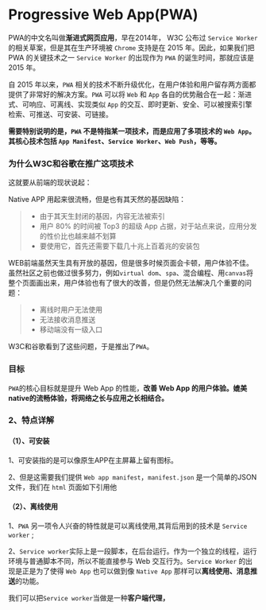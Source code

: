 # Progressive Web App(PWA)

PWA的中文名叫做**渐进式网页应用**，早在2014年， W3C 公布过 `Service Worker` 的相关草案，但是其在生产环境被 `Chrome` 支持是在 2015 年。因此，如果我们把 PWA 的关键技术之一 `Service Worker` 的出现作为 `PWA` 的诞生时间，那就应该是 2015 年。

自 2015 年以来，`PWA` 相关的技术不断升级优化，在用户体验和用户留存两方面都提供了非常好的解决方案。`PWA` 可以将 `Web` 和 `App` 各自的优势融合在一起：渐进式、可响应、可离线、实现类似 `App` 的交互、即时更新、安全、可以被搜索引擎检索、可推送、可安装、可链接。

**需要特别说明的是，`PWA` 不是特指某一项技术，而是应用了多项技术的 `Web App`。其核心技术包括 `App Manifest`、`Service Worker`、`Web Push`，等等。**

### 为什么W3C和谷歌在推广这项技术

这就要从前端的现状说起：

Native APP 用起来很流畅，但是也有其天然的基因缺陷：

> - 由于其天生封闭的基因，内容无法被索引
> - 用户 80% 的时间被 Top3 的超级 App 占据，对于站点来说，应用分发的性价比也越来越不划算
> - 要使用它，首先还需要下载几十兆上百着兆的安装包

WEB前端虽然天生具有开放的基因，但是很多时候页面会卡顿，用户体验不佳。虽然社区之前也做过很多努力，例如`virtual dom`、`spa`、混合编程、用`canvas`将整个页面画出来，用户体验也有了很大的改善，但是仍然无法解决几个重要的问题：

> - 离线时用户无法使用
> - 无法接收消息推送
> - 移动端没有一级入口

W3C和谷歌看到了这些问题，于是推出了`PWA`。

### 目标

`PWA`的核心目标就是提升 Web App 的性能，**改善 Web App 的用户体验。媲美native的流畅体验，将网络之长与应用之长相结合。**

### 2、特点详解

#### （1）、可安装

1、可安装指的是可以像原生APP在主屏幕上留有图标。

2、但是这需要我们提供 `Web app manifest`，`manifest.json` 是一个简单的JSON文件，我们在 `html` 页面如下引用他

#### （2）、离线使用

1、`PWA` 另一项令人兴奋的特性就是可以离线使用,其背后用到的技术是 `Service worker` ;

2、`Service worker`实际上是一段脚本，在后台运行。作为一个独立的线程，运行环境与普通脚本不同，所以不能直接参与 Web 交互行为。`Service Worker` 的出现是正是为了使得 `Web App` 也可以做到像 `Native App` 那样可以**离线使用、消息推送**的功能。

我们可以把`Service worker`当做是一种**客户端代理，**

